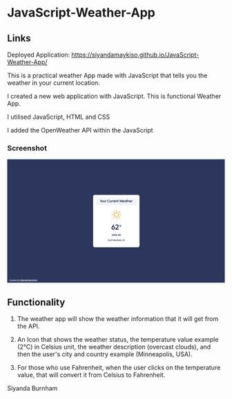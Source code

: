 # JavaScript-Weather-App

## Links

Deployed Application: https://siyandamaykiso.github.io/JavaScript-Weather-App/

This is a practical weather App made with JavaScript that tells you the weather in your current location.

I created a new web application with JavaScript. This is functional Weather App.

I utilised JavaScript, HTML and CSS

I added the OpenWeather API within the JavaScript


### Screenshot

<img src="https://raw.githubusercontent.com/SiyandaMaykiso/JavaScript-Weather-App/main/Screenshot_2025.png" alt="application screenshot">

## Functionality 

1. The weather app will show the weather information that it will get from the API.

2. An Icon that shows the weather status, the temperature value example (2°C) in Celsius unit, the weather description (overcast clouds), and then the user's city and country example (Minneapolis, USA).

3. For those who use Fahrenheit, when the user clicks on the temperature value, that will convert it from Celsius to Fahrenheit.

Siyanda Burnham




